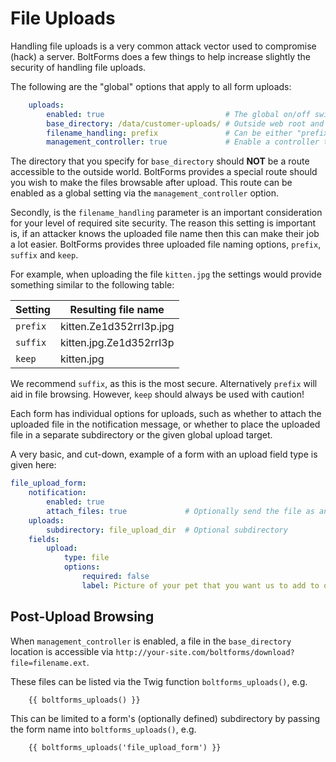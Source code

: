 File Uploads
============

Handling file uploads is a very common attack vector used to compromise (hack)
a server. BoltForms does a few things to help increase slightly the security of handling
file uploads.

The following are the "global" options that apply to all form uploads:

```yaml
    uploads:
        enabled: true                           # The global on/off switch for upload handling
        base_directory: /data/customer-uploads/ # Outside web root and writable by the web server's user
        filename_handling: prefix               # Can be either "prefix", "suffix", or "keep"
        management_controller: true             # Enable a controller to handle browsing and downloading of uploaded files
```

The directory that you specify for `base_directory` should **NOT** be a route
accessible to the outside world. BoltForms provides a special route should you
wish to make the files browsable after upload. This route can be enabled as a
global setting via the `management_controller` option.

Secondly, is the `filename_handling` parameter is an important consideration
for your level of required site security. The reason this setting is important
is, if an attacker knows the uploaded file name then this can make their job a
lot easier. BoltForms provides three uploaded file naming options, `prefix`,
`suffix` and `keep`.

For example, when uploading the file `kitten.jpg` the settings would provide
something similar to the following table:

| Setting   | Resulting file name     |
|-----------|-------------------------|
| `prefix`  | kitten.Ze1d352rrI3p.jpg |
| `suffix`  | kitten.jpg.Ze1d352rrI3p |
| `keep`    | kitten.jpg              |

We recommend `suffix`, as this is the most secure. Alternatively `prefix` will
aid in file browsing. However, `keep` should always be used with caution!

Each form has individual options for uploads, such as whether to attach the
uploaded file in the notification message, or whether to place the uploaded file
in a separate subdirectory or the given global upload target.

A very basic, and cut-down, example of a form with an upload field type is given
here:

```yaml
file_upload_form:
    notification:
        enabled: true
        attach_files: true             # Optionally send the file as an email attachment
    uploads:
        subdirectory: file_upload_dir  # Optional subdirectory
    fields:
        upload:
            type: file
            options:
                required: false
                label: Picture of your pet that you want us to add to our site

```

Post-Upload Browsing
--------------------

When `management_controller` is enabled, a file in the `base_directory`
location is accessible via `http://your-site.com/boltforms/download?file=filename.ext`.

These files can be listed via the Twig function `boltforms_uploads()`, e.g.

```twig
    {{ boltforms_uploads() }}
```

This can be limited to a form's (optionally defined) subdirectory by passing the
form name into `boltforms_uploads()`, e.g.

```twig
    {{ boltforms_uploads('file_upload_form') }}
```
